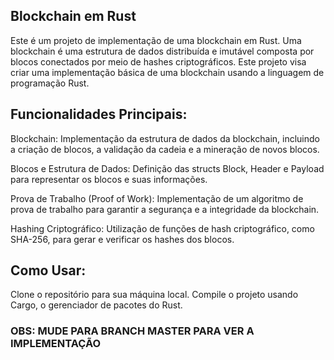 ## Blockchain em Rust
Este é um projeto de implementação de uma blockchain em Rust. Uma blockchain é uma estrutura de dados distribuída e imutável composta por blocos conectados por meio de hashes criptográficos. Este projeto visa criar uma implementação básica de uma blockchain usando a linguagem de programação Rust.

## Funcionalidades Principais:
Blockchain: Implementação da estrutura de dados da blockchain, incluindo a criação de blocos, a validação da cadeia e a mineração de novos blocos.

Blocos e Estrutura de Dados: Definição das structs Block, Header e Payload para representar os blocos e suas informações.

Prova de Trabalho (Proof of Work): Implementação de um algoritmo de prova de trabalho para garantir a segurança e a integridade da blockchain.

Hashing Criptográfico: Utilização de funções de hash criptográfico, como SHA-256, para gerar e verificar os hashes dos blocos.



## Como Usar:
Clone o repositório para sua máquina local.
Compile o projeto usando Cargo, o gerenciador de pacotes do Rust.

### OBS: MUDE PARA BRANCH MASTER PARA VER A IMPLEMENTAÇÃO 
